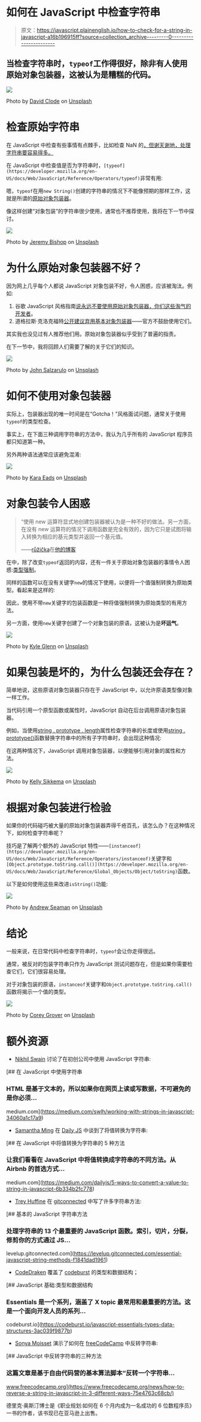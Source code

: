 # 如何在 JavaScript 中检查字符串

> 原文：<https://javascript.plainenglish.io/how-to-check-for-a-string-in-javascript-a16b196915ff?source=collection_archive---------0----------------------->

## 当检查字符串时，`typeof`工作得很好，除非有人使用原始对象包装器，这被认为是糟糕的代码。

![](img/b2b414dee9a88c326ab92665c8b73403.png)

Photo by [David Clode](https://unsplash.com/@davidclode?utm_source=medium&utm_medium=referral) on [Unsplash](https://unsplash.com?utm_source=medium&utm_medium=referral)

# 检查原始字符串

在 JavaScript 中检查有些事情有点棘手，比如检查 NaN 的[，但谢天谢地，处理字符串要容易得多。](https://medium.com/coding-in-simple-english/how-to-check-for-nan-in-javascript-4294e555b447)

在 JavaScript 中检查值是否为字符串时，`[typeof](https://developer.mozilla.org/en-US/docs/Web/JavaScript/Reference/Operators/typeof)`非常有用:

嗯，`typeof`在用`new String()`创建的字符串的情况下不能像预期的那样工作，这就是所谓的[原始对象包装器](http://adripofjavascript.com/blog/drips/javascripts-primitive-wrapper-objects.html)。

像这样创建“对象包装”的字符串很少使用，通常也不推荐使用，我将在下一节中探讨。

![](img/3ede56dd2653811ba388e64c3ac8acb0.png)

Photo by [Jeremy Bishop](https://unsplash.com/@jeremybishop?utm_source=medium&utm_medium=referral) on [Unsplash](https://unsplash.com?utm_source=medium&utm_medium=referral)

# 为什么原始对象包装器不好？

因为网上几乎每个人都说 JavaScript 对象包装不好，令人困惑，应该被淘汰。例如:

1.  谷歌 JavaScript 风格指南[说永远不要使用原始对象包装器，你们这些淘气的开发者](https://google.github.io/styleguide/jsguide.html#disallowed-features-wrapper-objects)。
2.  道格拉斯·克洛克福特[公开建议弃用基本对象包装器](http://www.crockford.com/javascript/recommend.html)——官方不鼓励使用它们。

其实我也没见过有人推荐他们用。原始对象包装器似乎受到了普遍的指责。

在下一节中，我将回顾人们需要了解的关于它们的知识。

![](img/54c7b78fb1e948ee0042ceab43bdcb5f.png)

Photo by [John Salzarulo](https://unsplash.com/@johnsalzarulo?utm_source=medium&utm_medium=referral) on [Unsplash](https://unsplash.com?utm_source=medium&utm_medium=referral)

# 如何不使用对象包装器

实际上，包装器出现的唯一时间是在“Gotcha！”风格面试问题，通常关于使用`typeof`的类型检查。

事实上，在下面三种调用字符串的方法中，我认为几乎所有的 JavaScript 程序员都只知道第一种。

另外两种语法通常应该避免混淆:

![](img/1002bf8caa6140b4c8222e9441e86262.png)

Photo by [Kara Eads](https://unsplash.com/@karaeads?utm_source=medium&utm_medium=referral) on [Unsplash](https://unsplash.com?utm_source=medium&utm_medium=referral)

# 对象包装令人困惑

> “使用 new 运算符显式地创建包装器被认为是一种不好的做法。另一方面，在没有 new 运算符的情况下调用函数是完全有效的，因为它只是试图将输入转换为相应的基元类型并返回一个基元值。
> 
> ——[růžička](https://medium.com/u/a9dbdbb52335?source=post_page-----a16b196915ff--------------------------------)在[他的博客](https://www.vojtechruzicka.com/javascript-primitives/)

在中，除了改变`typeof`返回的内容，还有一件关于原始对象包装器的事情令人困惑:[类型强制](https://www.valentinog.com/blog/coercion/)。

同样的函数可以在没有关键字`new`的情况下使用，以便将一个值强制转换为原始类型。看起来是这样的:

因此，使用不带`new`关键字的包装函数是一种将值强制转换为原始类型的有用方法。

另一方面，使用`new`关键字创建了一个对象包装的原语，这被认为是**坏运气**。

![](img/410f05dd667de3d5205030d46a2d70ca.png)

Photo by [Kyle Glenn](https://unsplash.com/@kylejglenn?utm_source=medium&utm_medium=referral) on [Unsplash](https://unsplash.com?utm_source=medium&utm_medium=referral)

# 如果包装是坏的，为什么包装还会存在？

简单地说，这些原语对象包装器只存在于 JavaScript 中，以允许原语类型像对象一样工作。

当代码引用一个原型函数或属性时，JavaScript 自动在后台调用原语对象包装器。

例如，当使用[string . prototype . length](https://developer.mozilla.org/en-US/docs/Web/JavaScript/Reference/Global_Objects/String/length)属性检查字符串的长度或使用[string . prototype()](https://developer.mozilla.org/en-US/docs/Web/JavaScript/Reference/Global_Objects/String/replace)函数替换字符串中的所有子字符串时，会出现这种情况:

在这两种情况下，JavaScript 调用对象包装器，以便能够引用对象的属性和方法。

![](img/702cfc5a6e24a6bfc5c121b8bf33ffb2.png)

Photo by [Kelly Sikkema](https://unsplash.com/@kellysikkema?utm_source=medium&utm_medium=referral) on [Unsplash](https://unsplash.com?utm_source=medium&utm_medium=referral)

# 根据对象包装进行检验

如果你的代码碰巧被大量的原始对象包装器弄得千疮百孔，该怎么办？在这种情况下，如何检查字符串呢？

技巧是了解两个额外的 JavaScript 特性——`[instanceof](https://developer.mozilla.org/en-US/docs/Web/JavaScript/Reference/Operators/instanceof)`关键字和`[Object.prototype.toString.call()](https://developer.mozilla.org/en-US/docs/Web/JavaScript/Reference/Global_Objects/Object/toString)`函数。

以下是如何使用这些来改进`isString()`功能:

![](img/ba88bd70e02c937ed84cce5e00fe063f.png)

Photo by [Andrew Seaman](https://unsplash.com/@amseaman?utm_source=medium&utm_medium=referral) on [Unsplash](https://unsplash.com?utm_source=medium&utm_medium=referral)

# 结论

一般来说，在日常代码中检查字符串时，`typeof`会让你走得很远。

通常，被反对的包装字符串只作为 JavaScript 测试问题存在，但是如果你需要检查它们，它们很容易处理。

对于对象包装的原语，`instanceof`关键字和`Object.prototype.toString.call()`函数将揭示一个值的类型。

![](img/23f6c67a90ba2ee7af58f7af24e8a837.png)

Photo by [Corey Grover](https://unsplash.com/@suburbanmillennial?utm_source=medium&utm_medium=referral) on [Unsplash](https://unsplash.com?utm_source=medium&utm_medium=referral)

# 额外资源

*   [Nikhil Swain](https://medium.com/u/7f142403bda?source=post_page-----a16b196915ff--------------------------------) 讨论了在初创公司中使用 JavaScript 字符串:

[](https://medium.com/swlh/working-with-strings-in-javascript-34060a1c17a9) [## 在 JavaScript 中使用字符串

### HTML 是基于文本的，所以如果你在网页上读或写数据，不可避免的是你必须…

medium.com](https://medium.com/swlh/working-with-strings-in-javascript-34060a1c17a9) 

*   [Samantha Ming](https://medium.com/u/829a804ea5da?source=post_page-----a16b196915ff--------------------------------) 在 [Daily JS](https://medium.com/dailyjs/5-ways-to-convert-a-value-to-string-in-javascript-6b334b2fc778) 中谈到了将值转换为字符串:

[](https://medium.com/dailyjs/5-ways-to-convert-a-value-to-string-in-javascript-6b334b2fc778) [## 在 JavaScript 中将值转换为字符串的 5 种方法

### 让我们看看在 JavaScript 中将值转换成字符串的不同方法。从 Airbnb 的首选方式…

medium.com](https://medium.com/dailyjs/5-ways-to-convert-a-value-to-string-in-javascript-6b334b2fc778) 

*   [Trey Huffine](https://medium.com/u/47e700e59e44?source=post_page-----a16b196915ff--------------------------------) 在 [gitconnected](https://levelup.gitconnected.com/essential-javascript-string-methods-f1841dad1961) 中写了许多字符串方法:

[](https://levelup.gitconnected.com/essential-javascript-string-methods-f1841dad1961) [## 基本的 JavaScript 字符串方法

### 处理字符串的 13 个最重要的 JavaScript 函数。索引，切片，分裂，修剪你的方式通过 JS…

levelup.gitconnected.com](https://levelup.gitconnected.com/essential-javascript-string-methods-f1841dad1961) 

*   [CodeDraken](https://medium.com/u/79e2592263f8?source=post_page-----a16b196915ff--------------------------------) 覆盖了 [codeburst](https://codeburst.io/javascript-essentials-types-data-structures-3ac039f9877b) 的类型和数据结构；

[](https://codeburst.io/javascript-essentials-types-data-structures-3ac039f9877b) [## JavaScript 基础:类型和数据结构

### Essentials 是一个系列，涵盖了 X topic 最常用和最重要的方法。这是一个面向开发人员的系列…

codeburst.io](https://codeburst.io/javascript-essentials-types-data-structures-3ac039f9877b) 

*   [Sonya Moisset](https://medium.com/u/dbdd9894be12?source=post_page-----a16b196915ff--------------------------------) 演示了如何在 [freeCodeCamp](https://www.freecodecamp.org/news/how-to-reverse-a-string-in-javascript-in-3-different-ways-75e4763c68cb/) 中反转字符串:

[](https://www.freecodecamp.org/news/how-to-reverse-a-string-in-javascript-in-3-different-ways-75e4763c68cb/) [## JavaScript 中反转字符串的三种方法

### 这篇文章是基于自由代码营的基本算法脚本“反转一个字符串…

www.freecodecamp.org](https://www.freecodecamp.org/news/how-to-reverse-a-string-in-javascript-in-3-different-ways-75e4763c68cb/) 

德里克·奥斯汀博士是《职业规划:如何在 6 个月内成为一名成功的 6 位数程序员》一书的作者，该书现已在亚马逊上出售。